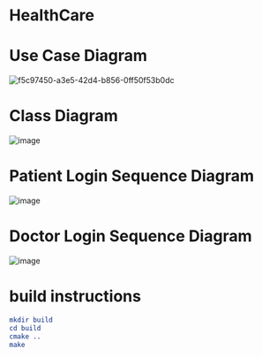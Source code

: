 # HealthCare
# Use Case Diagram
![f5c97450-a3e5-42d4-b856-0ff50f53b0dc](https://github.com/user-attachments/assets/57324d20-2825-4e47-84ee-67f9c56626d4)

# Class Diagram
![image](https://github.com/user-attachments/assets/26dbae19-6ff1-4279-a4e7-4130d203188a)

# Patient Login Sequence Diagram
![image](https://github.com/user-attachments/assets/343f5b8c-5044-40ab-bd6a-e1beb920c332)

# Doctor Login Sequence Diagram
![image](https://github.com/user-attachments/assets/7be0decf-2939-4913-ac4c-2c6e7e3da5c1)

# build instructions
```cmake
mkdir build
cd build
cmake ..
make
```
